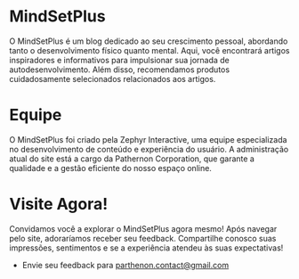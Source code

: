 # MindSetPlus

O MindSetPlus é um blog dedicado ao seu crescimento pessoal, abordando tanto o desenvolvimento físico quanto mental. Aqui, você encontrará artigos inspiradores e informativos para impulsionar sua jornada de autodesenvolvimento. Além disso, recomendamos produtos cuidadosamente selecionados relacionados aos artigos.

# Equipe

O MindSetPlus foi criado pela Zephyr Interactive, uma equipe especializada no desenvolvimento de conteúdo e experiência do usuário. A administração atual do site está a cargo da Pathernon Corporation, que garante a qualidade e a gestão eficiente do nosso espaço online.

# Visite Agora!

Convidamos você a explorar o MindSetPlus agora mesmo! Após navegar pelo site, adoraríamos receber seu feedback. Compartilhe conosco suas impressões, sentimentos e se a experiência atendeu às suas expectativas!

- Envie seu feedback para parthenon.contact@gmail.com
